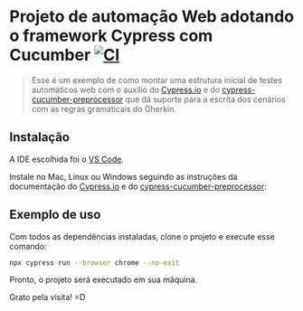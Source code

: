 # Projeto de automação Web adotando o framework Cypress com Cucumber [![CI](https://github.com/adelitofarias/cypress_cucumber_cadastroUsuario/actions/workflows/ci.yml/badge.svg)](https://github.com/adelitofarias/cypress_cucumber_cadastroUsuario/actions/workflows/ci.yml)
> Esse é um exemplo de como montar uma estrutura inicial de testes automáticos web com o auxílio do [Cypress.io][cy] e do [cypress-cucumber-preprocessor][cucumber] que dá suporte para a escrita dos cenários com as regras gramaticais do Gherkin.
> 



## Instalação

A IDE escolhida foi o [VS Code][vs].

Instale no Mac, Linux ou Windows seguindo as instruções da documentação do [Cypress.io][cyDOC] e do [cypress-cucumber-preprocessor][cucumber]:


## Exemplo de uso

Com todos as dependências instaladas, clone o projeto e execute esse comando:

```sh
npx cypress run --browser chrome --no-exit
```

Pronto, o projeto será executado em sua máquina.

Grato pela visita! =D

[cy]:https://github.com/cypress-io/cypress 
[cyDOC]:https://docs.cypress.io/guides/getting-started/installing-cypress.html#System-requirements
[cucumber]: https://github.com/TheBrainFamily/cypress-cucumber-preprocessor
[vs]: https://code.visualstudio.com/
